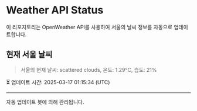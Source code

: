 
# Weather API Status

이 리포지토리는 OpenWeather API를 사용하여 서울의 날씨 정보를 자동으로 업데이트합니다.

## 현재 서울 날씨
> 서울의 현재 날씨: scattered clouds, 온도: 1.29°C, 습도: 21%

⏳ 업데이트 시간: 2025-03-17 01:15:34 (UTC)

---
자동 업데이트 봇에 의해 관리됩니다.
